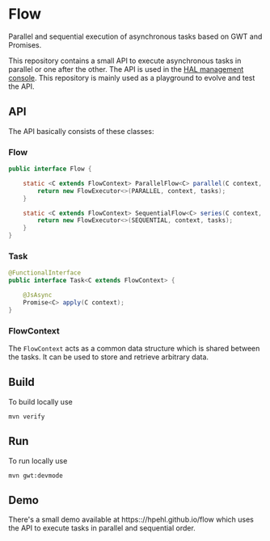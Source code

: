# Flow 

Parallel and sequential execution of asynchronous tasks based on GWT and Promises. 

This repository contains a small API to execute asynchronous tasks in parallel or one after the other. The API is used in the [HAL management console](https://hal.github.io). This repository is mainly used as a playground to evolve and test the API.  

## API 

The API basically consists of these classes:

### Flow

```java
public interface Flow {

    static <C extends FlowContext> ParallelFlow<C> parallel(C context, List<Task<C>> tasks) {
        return new FlowExecutor<>(PARALLEL, context, tasks);
    }

    static <C extends FlowContext> SequentialFlow<C> series(C context, List<Task<C>> tasks) {
        return new FlowExecutor<>(SEQUENTIAL, context, tasks);
    }
}
```

### Task

```java
@FunctionalInterface
public interface Task<C extends FlowContext> {

    @JsAsync
    Promise<C> apply(C context);
}
```

### FlowContext

The `FlowContext` acts as a common data structure which is shared between the tasks. It can be used to store and retrieve arbitrary data. 

## Build

To build locally use

```shell
mvn verify
```

## Run

To run locally use 

```shell
mvn gwt:devmode
```

## Demo

There's a small demo available at https:://hpehl.github.io/flow which uses the API to execute tasks in parallel and sequential order. 
